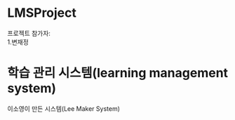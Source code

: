 # LMSProject
프로젝트 참가자:<br>
1.변재정<br>
# 학습 관리 시스템(learning management system)
  이소영이 만든 시스템(Lee Maker System)

